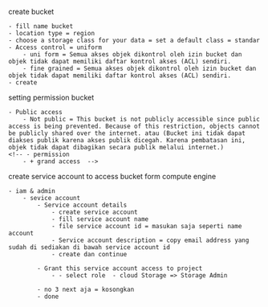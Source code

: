 create bucket

    - fill name bucket
    - location type = region
    - choose a storage class for your data = set a default class = standar
    - Access control = uniform
        - uni form = Semua akses objek dikontrol oleh izin bucket dan objek tidak dapat memiliki daftar kontrol akses (ACL) sendiri.
        - fine grained = Semua akses objek dikontrol oleh izin bucket dan objek tidak dapat memiliki daftar kontrol akses (ACL) sendiri.
    - create

setting permission bucket

    - Public access
        - Not public = This bucket is not publicly accessible since public access is being prevented. Because of this restriction, objects cannot be publicly shared over the internet. atau (Bucket ini tidak dapat diakses publik karena akses publik dicegah. Karena pembatasan ini, objek tidak dapat dibagikan secara publik melalui internet.)
    <!-- - permission
        - + grand access  -->

create service account to access bucket form compute engine

    - iam & admin
        - sevice account
            - Service account details
                - create service account
                - fill service account name
                - file service account id = masukan saja seperti name account
                - Service account description = copy email address yang sudah di sediakan di bawah service account id
                - create dan continue

            - Grant this service account access to project
                - - select role  - cloud Storage => Storage Admin

            - no 3 next aja = kosongkan
            - done
